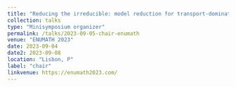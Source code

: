 ```yaml
---
title: "Reducing the irreducible: model reduction for transport-dominated problems"
collection: talks
type: "Minisymposium organizer"
permalink: /talks/2023-09-05-chair-enumath
venue: "ENUMATH 2023"
date: 2023-09-04
date2: 2023-09-08
location: "Lisbon, P"
label: "chair"
linkvenue: https://enumath2023.com/
---
```


